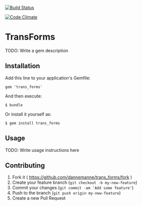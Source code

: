 [![Build Status](https://travis-ci.org/dannemanne/trans_forms.svg?branch=master)](https://travis-ci.org/dannemanne/trans_forms)

[![Code Climate](https://codeclimate.com/github/dannemanne/trans_forms.png)](https://codeclimate.com/github/dannemanne/trans_forms)

# TransForms

TODO: Write a gem description

## Installation

Add this line to your application's Gemfile:

    gem 'trans_forms'

And then execute:

    $ bundle

Or install it yourself as:

    $ gem install trans_forms

## Usage

TODO: Write usage instructions here

## Contributing

1. Fork it ( https://github.com/dannemanne/trans_forms/fork )
2. Create your feature branch (`git checkout -b my-new-feature`)
3. Commit your changes (`git commit -am 'Add some feature'`)
4. Push to the branch (`git push origin my-new-feature`)
5. Create a new Pull Request
